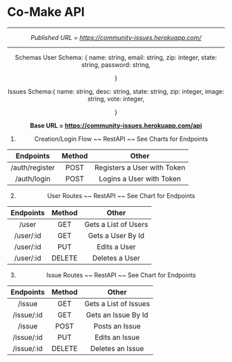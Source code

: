 # Co-Make API
<div align="center">


---
*Published URL = https://community-issues.herokuapp.com/*

--- 
Schemas 
User Schema: 
{ 
  name: string,
  email: string,
  zip: integer,
  state: string,
  password: string,

}

Issues Schema:{
 name: string,
 desc: string,
 state: string,
 zip: integer,
 image: string,
 vote: integer,

}

__Base URL = https://community-issues.herokuapp.com/api__

1. Creation/Login Flow ~~ RestAPI ~~ See Charts for Endpoints

|      Endpoints       | Method|            Other                |
| :------------------: | :----:| :-----------------------------: |
|   /auth/register     |  POST |  Registers a User with Token    |
|   /auth/login        |  POST |  Logins a User with Token       |


2. User Routes ~~ RestAPI ~~ See Chart for Endpoints


|      Endpoints       | Method|            Other                |
| :------------------: | :----:| :-----------------------------: |
|      /user        | GET   |     Gets a List of Users        |
|      /user/:id    | GET   |      Gets a User By Id          |
|      /user/:id    | PUT   |        Edits a User             |
|      /user/:id    |DELETE |        Deletes a User           |

3. Issue Routes ~~ RestAPI ~~ See Chart for Endpoints

|      Endpoints       | Method|            Other                |
| :------------------: | :----:| :-----------------------------: |
|      /issue        | GET   |     Gets a List of Issues        |
|      /issue/:id    | GET   |      Gets an Issue By Id          |
|      /issue        | POST   |     Posts an Issue       |
|      /issue/:id    | PUT   |        Edits an Issue             |
|      /issue/:id    |DELETE |        Deletes an Issue           |

</div>
